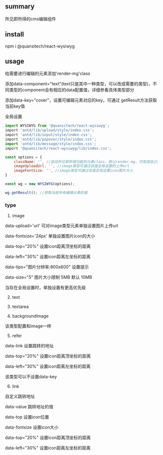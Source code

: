 ## summary
所见即所得的cms编辑组件

## install
npm i @quansitech/react-wysiwyg 

## usage
给需要进行编辑的元素添加'render-mg'class

添加data-component="text"(text只是其中一种类型，可以改成需要的类型)，不同类型的component会有相应的data配置值，详细参看具体类型部分

添加data-key="cover"，设置可编辑元素对应的key，可通过 getResult方法获取当前key值

全局设置
```js
import WYSIWYG from '@quansitech/react-wysiwyg';
import 'antd/lib/upload/style/index.css';
import 'antd/lib/input/style/index.css';
import 'antd/lib/popover/style/index.css';
import 'antd/lib/message/style/index.css';
import '@quansitech/react-wysiwyg/lib/index.css';

const options = {
    className: '', //启动所见即所得功能的元素class，默认render-mg，可改成自己需要的值
    imageUploadUrl: '', //image类型可通过该值全局设置的上传url
    imageFontSize: '', //image类型可通过该值全局设置icon图片大小
}

const wg = new WYSIWYG(options);

wg.getResult(); //获取当前所有编辑元素的值
```

### type
1. image  

data-upload='url' 可对image类型元素单独设置图片上传url

data-fontsize='24px' 单独设置图片icon的大小

data-top="20%" 设置icon距离顶坐标的距离

data-left="30%" 设置icon距离左坐标的距离

data-tips="图片分辨率:800x600" 设置提示

data-size="5" 图片大小限制 5MB 默认 10MB

当存在全局设置时，单独设置有更高优先级

2. text

3. textarea

4. backgroundImage

该类型配置和image一样

5. refer

data-link 设置跳转的地址

data-top="20%" 设置icon距离顶坐标的距离

data-left="30%" 设置icon距离左坐标的距离

该类型可以不设置data-key

6. link

自定义跳转地址

data-value 跳转地址的值

data-top 设置icon位置

data-fontsize 设置icon大小

data-top="20%" 设置icon距离顶坐标的距离

data-left="30%" 设置icon距离左坐标的距离
